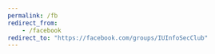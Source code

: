 ```yaml
---
permalink: /fb
redirect_from:
    - /facebook
redirect_to: "https://facebook.com/groups/IUInfoSecClub"
---
```

